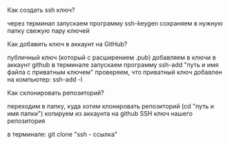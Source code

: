 Как создать ssh ключ?

через терминал запускаем программу ssh-keygen
сохраняем в нужную папку свежую пару ключей


Как добавить ключ в аккаунт на GitHub?

публичный ключ (который с расширением .pub) добавляем в ключи в аккаунт github
в терминале запускаем программу ssh-add "путь и имя файла с приватным ключем"
проверяем, что приватный ключ добавлен на компьютер: ssh-add -l


Как склонировать репозиторий?

переходим в папку, куда хотим клонировать репозиторий (cd "путь и имя папки")
копируем из аккаунта на github SSH ключ нашего репозитория

в терминале: git clone "ssh - ссылка"
